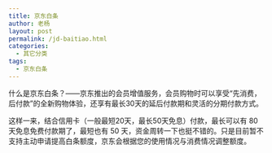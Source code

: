 ```yaml
---
title: 京东白条
author: 老杨
layout: post
permalink: /jd-baitiao.html
categories:
  - 其它分类
tags:
  - 京东白条
---
```

什么是京东白条？——京东推出的会员增值服务，会员购物时可以享受“先消费，后付款”的全新购物体验，还享有最长30天的延后付款期和灵活的分期付款方式。  


  
这样一来，结合信用卡（一般最短20天，最长50天免息）付款，最长可以有 80 天免息免费付款期了，最短也有 50 天，资金周转一下也挺不错的。只是目前暂不支持主动申请提高白条额度，京东会根据您的使用情况与消费情况调整额度。
